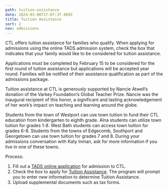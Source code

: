 ```yaml
---
path: tuition-assistance
date: 2024-03-06T17:07:37.609Z
title: Tuition Assistance
sort: 2
nav: admissions
---
```

CTL offers tuition assistance for families who qualify. When applying for admissions using the online TADS admission system, check the box that indicates that your family would like to be considered for tuition assistance.

Applications must be completed by February 15 to be considered for the first round of tuition assistance but applications will be accepted year round. Families will be notified of their assistance qualification as part of the admissions package. 

Tuition assistance at CTL is generously supported by Nancie Atwell’s donation of the Varkey Foundation’s Global Teacher Prize. Nancie was the inaugural recipient of this honor, a significant and lasting acknowledgement of her work’s impact on teaching and learning around the globe.

Students from the town of Westport can use town tuition to fund their CTL education from kindergarten to eighth grade. Alna students can utilize town tuition for grades 1-8. West Bath students can access town tuition for grades 6-8. Students from the towns of Edgecomb, Southport and Georgetown can use town tuition for grades 7 and 8. During your admissions conversation with Katy Inman, ask for more information if you live in one of these towns.

Process:

1. Fill out a [TADS online application](https://mytads.com/a/ctl) for admission to CTL.
2. Check the box to apply for [Tuition Assistance](https://sssandtadsfa.my.site.com/familyportal/FamilyLogin?startURL=%2Ffamilyportal%3Futm_medium%3Demail%26_hsmi%3D265043643%26_hsenc%3Dp2ANqtz-9yWZTmbFppt8-HwexP14xE7vTRqYXS91W6lf9EgjsjXYLavUW_2QMu69Xq-PTXwVlR7tugUCIqIf6GSLb_OXAgHV72pg%26utm_content%3D264920632%26utm_source%3Dhs_email). The program will prompt you to enter new information to determine Tuition Assistance.
3. Upload supplemental documents such as tax forms.